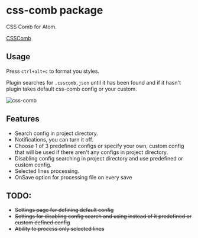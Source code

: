 # css-comb package

CSS Comb for Atom.

[CSSComb](https://github.com/csscomb/csscomb.js)

## Usage

Press `ctrl+alt+c` to format you styles.

Plugin searches for `.csscomb.json` until it has been found and if it hasn't plugin takes default css-comb config or your custom.

![css-comb](https://cloud.githubusercontent.com/assets/200119/5740596/e244b8f6-9c15-11e4-8263-a31909ddd47e.gif)

## Features

* Search config in project directory.
* Notifications, you can turn it off.
* Choose 1 of 3 predefined configs or specify your own,
  custom config that will be used if there aren't any configs in project directory.
* Disabling config searching in project directory and use predefined or custom config.
* Selected lines processing.
* OnSave option for processing file on every save

## TODO:

* ~~Settings page for defining default config~~
* ~~Settings for disabling config search and using instead of it predefined or custom defined config~~
* ~~Ability to process only selected lines~~
